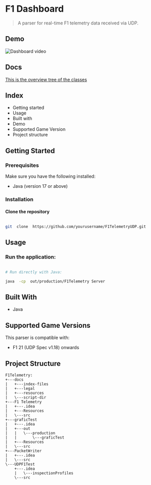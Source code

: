 # F1 Dashboard

> A parser for real-time F1 telemetry data received via UDP.

## Demo

![Dashboard video](docs/demo.gif)

## Docs

[This is the overview tree of the classes](https://Lordy-bit.github.io/F1TelemetryUDP/docs/overview-tree.html)
  

## Index

- Getting started
- Usage
- Built with
- Demo
- Supported Game Version
- Project structure


## Getting Started

### Prerequisites

Make sure you have the following installed:

- Java (version 17 or above)

### Installation

#### Clone the repository
```bash

git  clone  https://github.com/yourusername/F1TelemetryUDP.git

```

##  Usage

### Run the application:

```bash

# Run directly with Java:

java  -cp  out/production/F1Telemetry Server

```

##  Built With


- Java
 
##  Supported Game Versions

This parser is compatible with:
- F1 21 (UDP Spec v1.18) onwards


##  Project Structure

```
F1Telemetry:
+---docs
|   +---index-files
|   +---legal
|   +---resources
|   \---script-dir
+---F1 Telemetry
|   +---.idea
|   +---Resources
|   \---src
+---graficTest
|   +---.idea
|   +---out
|   |   \---production
|   |       \---graficTest
|   +---Resources
|   \---src
+---PacketWriter
|   +---.idea
|   \---src
\---UDPF1Test
    +---.idea
    |   \---inspectionProfiles
    \---src

```


